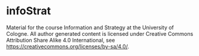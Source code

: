 # infoStrat
Material for the course Information and Strategy at the University of Cologne.
All author generated content is licensed under Creative Commons Attribution Share Alike 4.0 International, see https://creativecommons.org/licenses/by-sa/4.0/.
